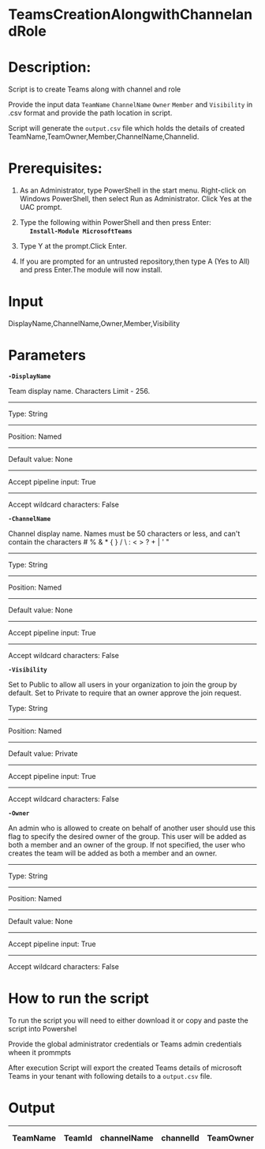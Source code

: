 # TeamsCreationAlongwithChannelandRole

# Description:

Script is to create Teams along with channel and role

Provide the input data `TeamName` `ChannelName` `Owner` `Member` and `Visibility` in .csv format and provide the path location in script.

Script will generate the `output.csv` file which holds the details of created TeamName,TeamOwner,Member,ChannelName,Channelid.

# Prerequisites:

1. As an Administrator, type PowerShell in the start menu. Right-click on Windows PowerShell, then select Run as Administrator.
Click Yes at the UAC prompt.

2. Type the following within PowerShell and then press Enter:\
&nbsp;&nbsp;&nbsp;&nbsp;&nbsp;**`Install-Module MicrosoftTeams`**
  
3. Type Y at the prompt.Click Enter.

4. If you are prompted for an untrusted repository,then type A (Yes to All) and press Enter.The module will now install. 

# Input

  DisplayName,ChannelName,Owner,Member,Visibility
  
# Parameters

**`-DisplayName`**

Team display name. Characters Limit - 256.
* * *
Type:	String
* * *
Position:	Named
* * *
Default value:	None
* * *
Accept pipeline input:	True
* * *
Accept wildcard characters:	False

**`-ChannelName`**

Channel display name. Names must be 50 characters or less, and can't contain the characters # % & * { } / \ : < > ? + | ' "
- - -
Type:	String
- - -
Position:	Named
- - -
Default value:	None
- - -
Accept pipeline input:	True
 - -  -
Accept wildcard characters:	False


**`-Visibility`**

Set to Public to allow all users in your organization to join the group by default. Set to Private to require that an owner approve the join request.

Type:	String
* * *
Position:	Named
* * *
Default value:	Private
* * *
Accept pipeline input:	True
* * *
Accept wildcard characters:	False

**`-Owner`**

An admin who is allowed to create on behalf of another user should use this flag to specify the desired owner of the group. This user will be added as both a member and an owner of the group. If not specified, the user who creates the team will be added as both a member and an owner.
* * *
Type:	String
* * *
Position:	Named
* * *
Default value:	None
* * *
Accept pipeline input:	True
* * *
Accept wildcard characters:	False

# How to run the script

To run the script you will need to either download it or copy and paste the script into Powershel

Provide the global administrator credentials or Teams admin credentials wheen it prommpts

After execution Script will export the created Teams details of microsoft Teams in your tenant with following details to a `output.csv` file.

# Output

| TeamName |TeamId | channelName |channelId |TeamOwner | Team Member |
|----------|-------|-------------|----------|----------|-------------|
